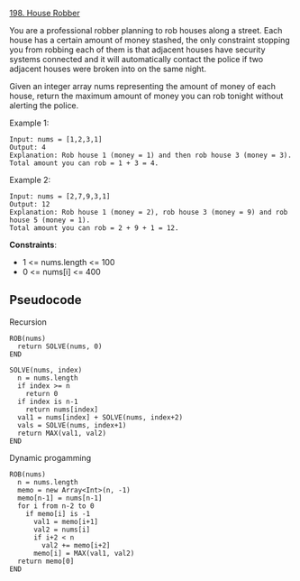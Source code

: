 [198. House Robber](https://leetcode.com/problems/house-robber/)

You are a professional robber planning to rob houses along a street. Each house has a certain amount of money stashed, the only constraint stopping you from robbing each of them is that adjacent houses have security systems connected and it will automatically contact the police if two adjacent houses were broken into on the same night.

Given an integer array nums representing the amount of money of each house, return the maximum amount of money you can rob tonight without alerting the police.

Example 1:

```
Input: nums = [1,2,3,1]
Output: 4
Explanation: Rob house 1 (money = 1) and then rob house 3 (money = 3).
Total amount you can rob = 1 + 3 = 4.
```

Example 2:

```
Input: nums = [2,7,9,3,1]
Output: 12
Explanation: Rob house 1 (money = 2), rob house 3 (money = 9) and rob house 5 (money = 1).
Total amount you can rob = 2 + 9 + 1 = 12.
```

**Constraints**:

-   1 <= nums.length <= 100
-   0 <= nums[i] <= 400

## Pseudocode

Recursion

```
ROB(nums)
  return SOLVE(nums, 0)
END

SOLVE(nums, index)
  n = nums.length
  if index >= n
    return 0
  if index is n-1
    return nums[index]
  val1 = nums[index] + SOLVE(nums, index+2)
  vals = SOLVE(nums, index+1)
  return MAX(val1, val2)
END
```

Dynamic progamming

```
ROB(nums)
  n = nums.length
  memo = new Array<Int>(n, -1)
  memo[n-1] = nums[n-1]
  for i from n-2 to 0
    if memo[i] is -1
      val1 = memo[i+1]
      val2 = nums[i]
      if i+2 < n
        val2 += memo[i+2]
      memo[i] = MAX(val1, val2)
  return memo[0]
END
```
